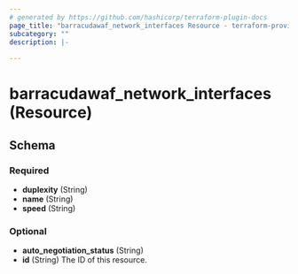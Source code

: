 ```yaml
---
# generated by https://github.com/hashicorp/terraform-plugin-docs
page_title: "barracudawaf_network_interfaces Resource - terraform-provider-barracudawaf"
subcategory: ""
description: |-
  
---
```


# barracudawaf_network_interfaces (Resource)





<!-- schema generated by tfplugindocs -->
## Schema

### Required

- **duplexity** (String)
- **name** (String)
- **speed** (String)

### Optional

- **auto_negotiation_status** (String)
- **id** (String) The ID of this resource.



